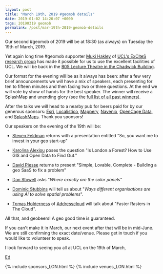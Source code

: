 ```yaml
--- 
layout: post
title: "March 19th, 2019 #geomob details"
date: 2019-01-02 14:20:07 +0000
tags: 20190319 geomob
permalink: /post/mar-19th-2019-geomob-details
---
```

Our second #geomob of 2019 will be at 18:30 (as always) on Tuesday the 
19th of March, 2019. 

Yet again long time #geomob supporter
[Muki Hakley](https://twitter.com/mhaklay) of
[UCL's ExCiteS research group](https://www.ucl.ac.uk/excites)
has made it possible for us
to use the excellent facilities of UCL. We will be back in the
[B05 Lecture Theatre in the Chadwick Building](https://www.ucl.ac.uk/maps/chadwick-building). 

Our format for the evening will be as it always has been: after a few very brief announcements we will have a mix of speakers, each presenting for ten to fifteen minutes and then facing two or three questions. At the end we will vote by show of hands for the best speaker. The winner will receive a SplashMap and unending glory (see the [full list of all past winners](http://geomobldn.org/past-speakers)). 

After the talks we will head to a nearby pub for beers paid for by our 
generous sponsors: 
[Esri](https://developers.arcgis.com/startups/),
[Localistico](https://localistico.com/),
[Mappery](http://mappery.org),
[Navenio](https://www.navenio.com),
[OpenCage Data](https://opencagedata.com/), 
and [SplashMaps](http://www.splash-maps.com/).
Thank you sponsors! 

Our speakers on the evening of the 19th will be:

* [Steven Feldman](https://twitter.com/StevenFeldman) returns with a presentation entitled "So, you want me to invest in your geo start-up"

* [Karolina Alexiou](https://twitter.com/_sandtweets) poses the question "Is London a Forest? How to Use GIS and Open Data to Find Out."

* [David Piesse](https://twitter.com/mapdev) returns to present "Simple, Lovable, Complete - Building a geo SaaS to fix a problem"

* [Dan Stowell](https://twitter.com/mclduk) asks "_Where *exactly* are the solar panels_"

* [Dominic Stubbins](https://twitter.com/DomStubbins) will tell us about "_Ways different organisations are using AI to solve spatial problems_".

* [Tomas Holderness](https://twitter.com/iHolderness) of [Addresscloud](https://www.addresscloud.com) will talk about "Faster Rasters in The Cloud".


All that, and geobeers! A geo good time is guaranteed.

If you can't make it in March, our next event after that will be in mid-June. We are still confirming the exact date/venue. Please get in touch if you would like to volunteer to speak.

I look forward to seeing you all at UCL on the 19th of March,

[Ed](https://twitter.com/freyfogle)

{% include sponsors_LON.html %}
{% include venues_LON.html %}
